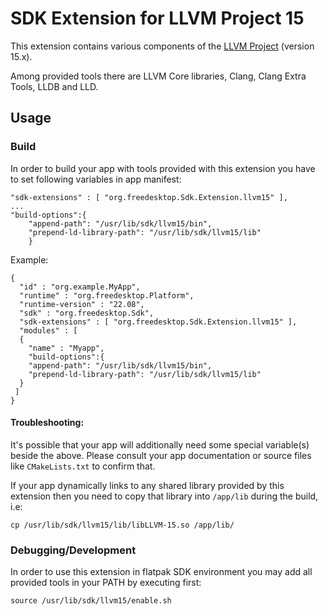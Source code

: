 # SDK Extension for LLVM Project 15

This extension contains various components of the [LLVM Project](https://llvm.org) (version 15.x).

Among provided tools there are LLVM Core libraries, Clang, Clang Extra Tools, LLDB and LLD.

## Usage

### Build

In order to build your app with tools provided with this extension you have to set following variables in app manifest:

```
"sdk-extensions" : [ "org.freedesktop.Sdk.Extension.llvm15" ],
...
"build-options":{
    "append-path": "/usr/lib/sdk/llvm15/bin",
    "prepend-ld-library-path": "/usr/lib/sdk/llvm15/lib"
    }
```

Example:

```
{
  "id" : "org.example.MyApp",
  "runtime" : "org.freedesktop.Platform",
  "runtime-version" : "22.08",
  "sdk" : "org.freedesktop.Sdk",
  "sdk-extensions" : [ "org.freedesktop.Sdk.Extension.llvm15" ],
  "modules" : [
  {
    "name" : "Myapp",
    "build-options":{
    "append-path": "/usr/lib/sdk/llvm15/bin",
    "prepend-ld-library-path": "/usr/lib/sdk/llvm15/lib"
  }
 ]
}
```

#### Troubleshooting:

It's possible that your app will additionally need some special variable(s) beside the above. Please consult your app documentation or source files like `CMakeLists.txt` to confirm that.

If your app dynamically links to any shared library provided by this extension then you need to copy that library into `/app/lib` during the build, i.e:

```
cp /usr/lib/sdk/llvm15/lib/libLLVM-15.so /app/lib/
```

### Debugging/Development

In order to use this extension in flatpak SDK environment you may add all provided tools in your PATH by executing first:

```
source /usr/lib/sdk/llvm15/enable.sh
```
